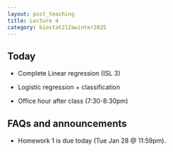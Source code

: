 ```yaml
---
layout: post_teaching
title: Lecture 4
category: biostat212awinter2025
---
```


## Today

* Complete Linear regression (ISL 3) 

* Logistic regression + classification

* Office hour after class (7:30-8:30pm)

## FAQs and announcements


* Homework 1 is due today (Tue Jan 28 @ 11:59pm).


